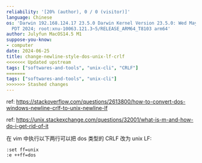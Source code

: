 ```yaml
---
reliability: '[20% (author), 0 / 0 (visitor)]'
language: Chinese
os: 'Darwin 192.168.124.17 23.5.0 Darwin Kernel Version 23.5.0: Wed May  1 20:16:51
  PDT 2024; root:xnu-10063.121.3~5/RELEASE_ARM64_T8103 arm64'
author: Julyfun MacOS14.5 M1
suppose-you-know:
- computer
date: 2024-06-25
title: change-newline-style-dos-unix-lf-crlf
<<<<<<< Updated upstream
tags: ["softwares-and-tools", "unix-cli", "CRLF"]
=======
tags: ["softwares-and-tools", "unix-cli"]
>>>>>>> Stashed changes
---
```

ref: https://stackoverflow.com/questions/2613800/how-to-convert-dos-windows-newline-crlf-to-unix-newline-lf

ref: https://unix.stackexchange.com/questions/32001/what-is-m-and-how-do-i-get-rid-of-it

在 vim 中执行以下两行可以把 dos 类型的 CRLF 改为 unix LF:

```
:set ff=unix
:e ++ff=dos
```
